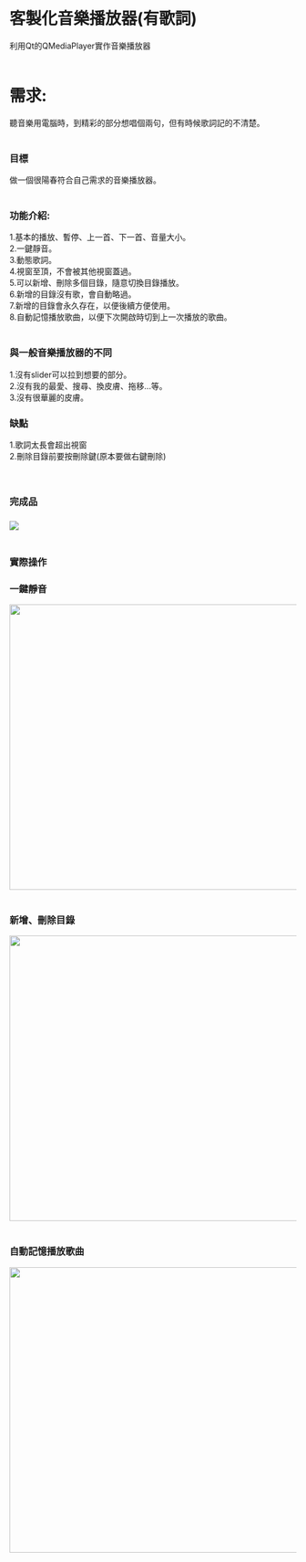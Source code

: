 # 客製化音樂播放器(有歌詞)
利用Qt的QMediaPlayer實作音樂播放器
<br>
<br>
<h1>需求:</h1>
聽音樂用電腦時，到精彩的部分想唱個兩句，但有時候歌詞記的不清楚。<br>
<br>
<h3>目標</h3>
做一個很陽春符合自己需求的音樂播放器。<br>
<br>
<h3>功能介紹:</h3>
1.基本的播放、暫停、上一首、下一首、音量大小。<br>
2.一鍵靜音。<br>
3.動態歌詞。<br>
4.視窗至頂，不會被其他視窗蓋過。<br>
5.可以新增、刪除多個目錄，隨意切換目錄播放。<br>
6.新增的目錄沒有歌，會自動略過。<br>
7.新增的目錄會永久存在，以便後續方便使用。<br>
8.自動記憶播放歌曲，以便下次開啟時切到上一次播放的歌曲。<br>
<br>
<h3>與一般音樂播放器的不同</h3>
1.沒有slider可以拉到想要的部分。<br>
2.沒有我的最愛、搜尋、換皮膚、拖移...等。 <br>
3.沒有很華麗的皮膚。<br>

<h3>缺點</h3>
1.歌詞太長會超出視窗<br>
2.刪除目錄前要按刪除鍵(原本要做右鍵刪除)<br>
<br>
<br>


<h3>完成品<h3>
<img src="https://i.imgur.com/6Rmzp8M.png"></img>
<br>
<br>
  
<h3>實際操作</h3>
<h3>一鍵靜音</h3>
<img src="https://i.imgur.com/0QMp67g.gif" width="800" height="500"></img>
<br>
<br>
<h3>新增、刪除目錄</h3>
<img src="https://i.imgur.com/UawExjG.gif" width="800" height="500"></img>
<br>
<br>
<h3>自動記憶播放歌曲</h3>
<img src="https://i.imgur.com/5fHlSpr.gif" width="800" height="500"></img>


